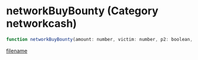 # networkBuyBounty (Category networkcash)

```js
function networkBuyBounty(amount: number, victim: number, p2: boolean, p3: boolean): void
```

[filename](networkBuyBounty_m.md ':include')